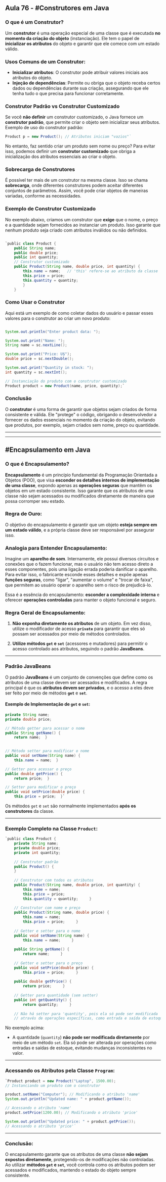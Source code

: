 ## Aula 76 - #Construtores em Java

### O que é um Construtor?

Um **construtor** é uma operação especial de uma classe que é executada **no momento da criação do objeto** (instanciação). Ele tem o papel de **inicializar os atributos** do objeto e garantir que ele comece com um estado válido.

### Usos Comuns de um Construtor:

- **Inicializar atributos**: O construtor pode atribuir valores iniciais aos atributos do objeto.
- **Injeção de dependências**: Permite ou obriga que o objeto receba certos dados ou dependências durante sua criação, assegurando que ele tenha tudo o que precisa para funcionar corretamente.

### Construtor Padrão vs Construtor Customizado

Se você **não definir** um construtor customizado, o Java fornece um **construtor padrão**, que permite criar o objeto sem inicializar seus atributos. Exemplo de uso do construtor padrão:
```java
Product p = new Product(); // Atributos iniciam "vazios"`
```

No entanto, faz sentido criar um produto sem nome ou preço? Para evitar isso, podemos definir um **construtor customizado** que obriga a inicialização dos atributos essenciais ao criar o objeto.

### Sobrecarga de Construtores

É possível ter mais de um construtor na mesma classe. Isso se chama **sobrecarga**, onde diferentes construtores podem aceitar diferentes conjuntos de parâmetros. Assim, você pode criar objetos de maneiras variadas, conforme as necessidades.

### Exemplo de Construtor Customizado

No exemplo abaixo, criamos um construtor que **exige** que o nome, o preço e a quantidade sejam fornecidos ao instanciar um produto. Isso garante que nenhum produto seja criado com atributos inválidos ou não definidos.


```java

`public class Product {     
	public String name;     
	public double price;       
	public int quantity;      
	// Construtor customizado     
	public Product(String name, double price, int quantity) {         
		this.name = name;   // 'this' refere-se ao atributo da classe
		this.price = price;          
		this.quantity = quantity;                     
		} 
	}
```
### Como Usar o Construtor

Aqui está um exemplo de como coletar dados do usuário e passar esses valores para o construtor ao criar um novo produto:

```java

System.out.println("Enter product data: ");  

System.out.print("Name: "); 
String name = sc.nextLine();  

System.out.print("Price: U$"); 
double price = sc.nextDouble();  

System.out.print("Quantity in stock: "); 
int quantity = sc.nextInt();  

// Instanciação do produto com o construtor customizado 
Product product = new Product(name, price, quantity);`
```
### Conclusão

O **construtor** é uma forma de garantir que objetos sejam criados de forma consistente e válida. Ele "protege" o código, obrigando o desenvolvedor a fornecer os dados essenciais no momento da criação do objeto, evitando que produtos, por exemplo, sejam criados sem nome, preço ou quantidade.


---
---

## #Encapsulamento em Java

### O que é Encapsulamento?

**Encapsulamento** é um princípio fundamental da Programação Orientada a Objetos (POO), que visa **esconder os detalhes internos de implementação de uma classe**, expondo apenas as **operações seguras** que mantêm os objetos em um estado consistente. Isso garante que os atributos de uma classe não sejam acessados ou modificados diretamente de maneira que possa corromper seu estado.

### Regra de Ouro:

O objetivo do encapsulamento é garantir que um objeto **esteja sempre em um estado válido**, e a própria classe deve ser responsável por assegurar isso.

### Analogia para Entender Encapsulamento:

Imagine um **aparelho de som**. Internamente, ele possui diversos circuitos e conexões que o fazem funcionar, mas o usuário não tem acesso direto a esses componentes, pois uma ligação errada poderia danificar o aparelho. Para evitar isso, o fabricante esconde esses detalhes e expõe apenas **funções seguras**, como "ligar", "aumentar o volume" e "trocar de faixa", que permitem ao usuário operar o aparelho sem o risco de prejudicá-lo.

Essa é a essência do encapsulamento: **esconder a complexidade interna** e oferecer **operações controladas** para manter o objeto funcional e seguro.

### Regra Geral de Encapsulamento:

1. **Não exponha diretamente os atributos** de um objeto. Em vez disso, utilize o modificador de acesso **`private`** para garantir que eles só possam ser acessados por meio de métodos controlados.
    
2. **Utilize métodos `get` e `set`** (acessores e mutadores) para permitir o acesso controlado aos atributos, seguindo o padrão **JavaBeans**.
    

---

### Padrão JavaBeans

O padrão **JavaBeans** é um conjunto de convenções que define como os atributos de uma classe devem ser acessados e modificados. A regra principal é que os **atributos devem ser privados**, e o acesso a eles deve ser feito por meio de métodos **`get`** e **`set`**.

#### Exemplo de Implementação de `get` e `set`:


```java
private String name;  
private double price;   

// Método getter para acessar o nome 
public String getName() {     
	return name;  }   
	

// Método setter para modificar o nome 
public void setName(String name) {     
	this.name = name;  }   

// Getter para acessar o preço 
public double getPrice() {     
	return price;  }   

// Setter para modificar o preço 
public void setPrice(double price) {     
	this.price = price;  }`
```
Os métodos `get` e `set` são normalmente implementados **após os construtores** da classe.

---

### Exemplo Completo na Classe `Product`:


```java
`public class Product {     
	private String name;     
	private double price;     
	private int quantity;      
	
	// Construtor padrão     
	public Product() {
	}      
	
	// Construtor com todos os atributos     
	public Product(String name, double price, int quantity) {         
		this.name = name;         
		this.price = price;         
		this.quantity = quantity;     }      
		
	// Construtor com nome e preço     
	public Product(String name, double price) {         
		this.name = name;         
		this.price = price;     }      
		
	// Getter e setter para o nome     
	public void setName(String name) {         
		this.name = name;     }      
	
	public String getName() {         
		return name;     }      
		
	// Getter e setter para o preço     
	public void setPrice(double price) {         
		this.price = price;     }      
	
	public double getPrice() {         
		return price;     }      
		
	// Getter para quantidade (sem setter)     
	public int getQuantity() {         
		return quantity;     }      
		
	// Não há setter para 'quantity', pois ela só pode ser modificada     
	// através de operações específicas, como entrada e saída de estoque. }`
```
No exemplo acima:

- A quantidade (`quantity`) **não pode ser modificada diretamente** por meio de um método `set`. Ela só pode ser alterada por operações como entradas e saídas de estoque, evitando mudanças inconsistentes no valor.

---

### Acessando os Atributos pela Classe `Program`:

```java
`Product product = new Product("Laptop", 1500.00);  
// Instanciando um produto com o construtor  

product.setName("Computer"); // Modificando o atributo 'name'
System.out.println("Updated name: " + product.getName());  

// Acessando o atributo 'name'  
product.setPrice(1200.00); // Modificando o atributo 'price' 

System.out.println("Updated price: " + product.getPrice());  
// Acessando o atributo 'price'`
```
---

### Conclusão:

O encapsulamento garante que os atributos de uma classe **não sejam expostos diretamente**, protegendo-os de modificações não controladas. Ao utilizar **métodos `get` e `set`**, você controla como os atributos podem ser acessados e modificados, mantendo o estado do objeto sempre consistente.
